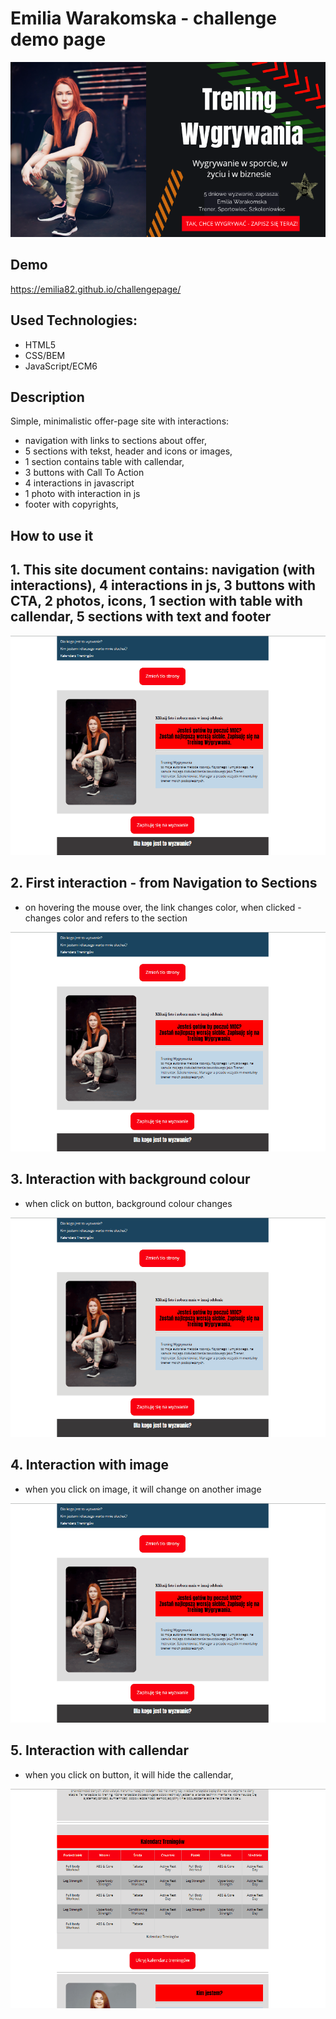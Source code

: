 # Emilia Warakomska - challenge demo page

![Trening Wygrywania](https://github.com/emilia82/challengepage/blob/main/images/TreningWygrywania.png?raw=true)

## Demo

https://emilia82.github.io/challengepage/

## Used Technologies:

- HTML5
- CSS/BEM
- JavaScript/ECM6

## Description

Simple, minimalistic offer-page site with interactions:

- navigation with links to sections about offer, 
- 5 sections with tekst, header and icons or images,
- 1 section contains table with callendar,
- 3 buttons with Call To Action
- 4 interactions in javascript 
- 1 photo with interaction in js
- footer with copyrights, 

## How to use it 

## 1. This site document contains: navigation (with interactions), 4 interactions in js, 3 buttons with CTA, 2 photos, icons, 1 section with table with callendar, 5 sections with text and footer


![All-Site](https://github.com/emilia82/challengepage/blob/main/images/1-All-Site.gif?raw=true)


## 2. First interaction - from Navigation to Sections
- on hovering the mouse over, the link changes color,
when clicked - changes color and refers to the section

![Navi-Section](https://github.com/emilia82/challengepage/blob/main/images/2-Navi-Section.gif?raw=true)



## 3. Interaction with background colour
- when click on button, background colour changes

![Background-Change](https://github.com/emilia82/challengepage/blob/main/images/3-Background-Change.gif?raw=true)


## 4. Interaction with image
- when you click on image, it will change on another image

![Image-Change](https://github.com/emilia82/challengepage/blob/main/images/4-Image-Change.gif?raw=true)


## 5. Interaction with callendar
- when you click on button, it will hide the callendar,  

![Hide_Show Callendar](https://github.com/emilia82/challengepage/blob/main/images/5-Hide_Show%20Callendar.gif?raw=true)